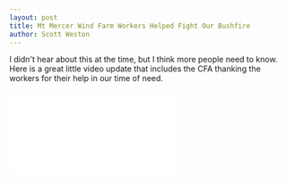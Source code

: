 ```yaml
---
layout: post
title: Mt Mercer Wind Farm Workers Helped Fight Our Bushfire
author: Scott Weston
---
```


I didn't hear about this at the time, but I think more people need to know.
Here is a great little video update that includes the CFA thanking the workers
for their help in our time of need.

<div class="flex-video widescreen">
<iframe src="//www.youtube.com/embed/7D6xTD2usiQ" frameborder="0" allowfullscreen></iframe>
</div>
